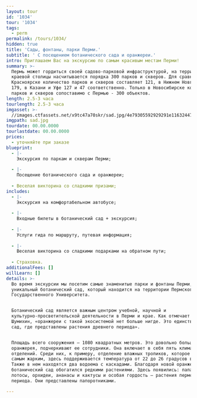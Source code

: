 ```yaml
---
layout: tour
id: '1034'
tour: '1034'
tags:
  - perm
permalink: /tours/1034/
hidden: true
title: 'Сады, фонтаны, парки Перми.'
subtitle: ' С посещением ботанического сада и оранжереи.'
intro: Приглашаем Вас на экскурсию по самым красивым местам Перми!
summary: >-
  Пермь может гордиться своей садово-парковой инфраструктурой, на территории
  краевой столицы насчитывается порядка 300 парков и скверов. Для сравнения, в
  Красноярске количество парков и скверов составляет 121, в Нижнем Новгороде -
  179, в Казани и Уфе 127 и 47 соответственно. Только в Новосибирске количество
  парков и скверов сопоставимо с Пермью - 300 объектов.
length: 2.5-3 часа
tourlength: 2.5-3 часа
imgasset: >-
  //images.ctfassets.net/x9tc47a70skr/sad.jpg/4e79305592929291e116324478e99365/sad.jpg
imgpath: sad.jpg
tourdate: 00.00.0000
tourlastdate: 00.00.0000
prices:
  - уточняйте при заказе
blueprint:
  - |-
    Экскурсия по паркам и скверам Перми;
     
  - |-
    Посещение ботанического сада и оранжереи;
     
  - Веселая викторина со сладкими призами;
includes:
  - |-
    Экскурсия на комфортабельном автобусе;
     
  - |-
    Входные билеты в ботанический сад + экскурсия;
     
  - |-
    Услуги гида по маршруту, путевая информация;
     
  - |-
    Веселая викторина со сладкими подарками на обратном пути;
     
  - Страховка.
additionalFees: []
willLearn: []
details: >-
  Во время экскурсии мы посетим самые знаменитые парки и фонтаны Перми, а также
  уникальный ботанический сад, который находится на территории Пермского
  Государственного Университета.


  Ботанический сад является важным центром учебной, научной и
  культурно-просветительской деятельности в Перми и крае. Как отмечает Сергей
  Шумихин, «оранжереи с такой экосистемой нет больше нигде. Это единственный
  сад, где представлены растения древнего периода».


  Площадь всего сооружения – 1080 квадратных метров. Это довольно большая
  оранжерея, подчеркивают ее сотрудники. Она включает в себя пять климатических
  отделений. Среди них, к примеру, отделение влажных тропиков, которое является
  самым жарким, здесь поддерживается температура от 22 до 26 градусов выше ноля.
  Также в нем находятся два водоема с каскадами. Благодаря новой оранжерее,
  ботанический сад обогатился редкими растениями. Здесь появились: папайя,
  лотосы, орхидеи, ананасы и кактусы и особая гордость – растения пермского
  периода. Они представлены папоротниками.

---
```

